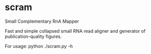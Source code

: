 # scram
Small Complementary RnA Mapper

Fast and simple collapsed small RNA read aligner and generator of publication-quality figures.

For usage: python ./scram.py -h
